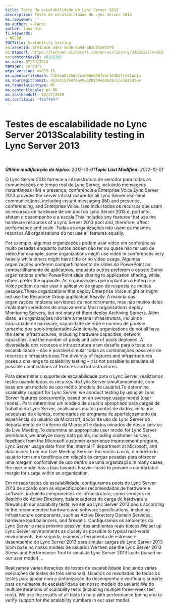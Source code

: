 ```yaml
---
title: Teste de escalabilidade do Lync Server 2013
description: Teste de escalabilidade do Lync Server 2013.
ms.reviewer: ''
ms.author: v-lanac
author: lanachin
f1.keywords:
- NOCSH
TOCTitle: Scalability testing
ms:assetid: bf41bac6-d4ec-4de6-9a44-a82d01a87279
ms:mtpsurl: https://technet.microsoft.com/en-us/library/JJ205226(v=OCS.15)
ms:contentKeyID: 48185289
ms.date: 07/23/2014
manager: serdars
mtps_version: v=OCS.15
ms.openlocfilehash: 73b4ab8726de7ea068ed60fedf104b01fe91ac1b
ms.sourcegitcommit: d42a21b194f4a45e828188e04b25c1ce28a5d1ae
ms.translationtype: MT
ms.contentlocale: pt-BR
ms.lasthandoff: 10/17/2020
ms.locfileid: "48574847"
---
```

# <a name="scalability-testing-in-lync-server-2013"></a><span data-ttu-id="08958-103">Testes de escalabilidade no Lync Server 2013</span><span class="sxs-lookup"><span data-stu-id="08958-103">Scalability testing in Lync Server 2013</span></span>

<div data-xmlns="http://www.w3.org/1999/xhtml">

<div class="topic" data-xmlns="http://www.w3.org/1999/xhtml" data-msxsl="urn:schemas-microsoft-com:xslt" data-cs="https://msdn.microsoft.com/">

<div data-asp="https://msdn2.microsoft.com/asp">



</div>

<div id="mainSection">

<div id="mainBody">

<span> </span>

<span data-ttu-id="08958-104">_**Última modificação do tópico:** 2012-10-01_</span><span class="sxs-lookup"><span data-stu-id="08958-104">_**Topic Last Modified:** 2012-10-01_</span></span>

<span data-ttu-id="08958-105">O Lync Server 2013 fornece a infraestrutura de servidor para todas as comunicações em tempo real do Lync Server, incluindo mensagens instantâneas (IM) e presença, conferência e Enterprise Voice.</span><span class="sxs-lookup"><span data-stu-id="08958-105">Lync Server 2013 provides the server infrastructure for all Lync Server real-time communications, including instant messaging (IM) and presence, conferencing, and Enterprise Voice.</span></span> <span data-ttu-id="08958-106">Isso inclui todos os recursos que usam os recursos de hardware de um pool do Lync Server 2013 e, portanto, afetam o desempenho e a escala.</span><span class="sxs-lookup"><span data-stu-id="08958-106">This includes any features that use the hardware resources of a Lync Server 2013 pool and, therefore, affect performance and scale.</span></span> <span data-ttu-id="08958-107">Todas as organizações não usam os mesmos recursos.</span><span class="sxs-lookup"><span data-stu-id="08958-107">All organizations do not use all features equally.</span></span>

<span data-ttu-id="08958-108">Por exemplo, algumas organizações podem usar vídeo em conferências muito pesadas enquanto outros podem não ter ou quase não ter uso de vídeo.</span><span class="sxs-lookup"><span data-stu-id="08958-108">For example, some organizations might use video in conferences very heavily while others might have little or no video usage.</span></span> <span data-ttu-id="08958-109">Algumas organizações preferem compartilhamento de slides do PowerPoint ao compartilhamento de aplicativos, enquanto outros preferem o oposto.</span><span class="sxs-lookup"><span data-stu-id="08958-109">Some organizations prefer PowerPoint slide sharing to application sharing, while others prefer the opposite.</span></span> <span data-ttu-id="08958-110">As organizações que implantam o Enterprise Voice podem ou não usar o aplicativo de grupo de resposta de muitas pessoas.</span><span class="sxs-lookup"><span data-stu-id="08958-110">Those organizations that deploy Enterprise Voice might or might not use the Response Group application heavily.</span></span> <span data-ttu-id="08958-111">A maioria das organizações implanta servidores de monitoramento, mas não muitos deles implantam servidores de arquivamento.</span><span class="sxs-lookup"><span data-stu-id="08958-111">Most organizations deploy Monitoring Servers, but not many of them deploy Archiving Servers.</span></span> <span data-ttu-id="08958-112">Além disso, as organizações não têm a mesma infraestrutura, incluindo capacidade de hardware, capacidade de rede e número de pools e tamanho dos pools implantados.</span><span class="sxs-lookup"><span data-stu-id="08958-112">Additionally, organizations do not all have the same infrastructures, including hardware capacities, network capacities, and the number of pools and size of pools deployed.</span></span> <span data-ttu-id="08958-113">A diversidade dos recursos e infraestrutura é um desafio para o teste de escalabilidade – não é possível simular todas as combinações possíveis de recursos e infraestruturas.</span><span class="sxs-lookup"><span data-stu-id="08958-113">The diversity of features and infrastructures poses a challenge to scalability testing – it is not possible to simulate all possible combinations of features and infrastructures.</span></span>

<span data-ttu-id="08958-114">Para determinar o suporte de escalabilidade para o Lync Server, realizamos testes usando todos os recursos do Lync Server simultaneamente, com base em um modelo de uso médio (modelo de usuário).</span><span class="sxs-lookup"><span data-stu-id="08958-114">To determine scalability support for Lync Server, we conduct testing by using all Lync Server features concurrently, based on an average usage model (user model).</span></span> <span data-ttu-id="08958-115">Para determinar um modelo de usuário apropriado para cargas de trabalho do Lync Server, analisamos muitos pontos de dados, incluindo pesquisas de clientes, comentários do programa de aperfeiçoamento da experiência do usuário da Microsoft, dados de uso do Lync Server do departamento de ti interno da Microsoft e dados minados de nosso serviço do Live Meeting.</span><span class="sxs-lookup"><span data-stu-id="08958-115">To determine an appropriate user model for Lync Server workloads, we analyze many data points, including customer surveys, feedback from the Microsoft customer experience improvement program, Lync Server usage data from the internal IT department at Microsoft, and data mined from our Live Meeting Service.</span></span> <span data-ttu-id="08958-116">Em vários casos, o modelo do usuário tem uma tendência em relação às cargas pesadas para oferecer uma margem confortável de uso dentro de uma organização.</span><span class="sxs-lookup"><span data-stu-id="08958-116">In many cases, the user model has a bias towards heavier loads to provide a comfortable margin for usage within an organization.</span></span>

<span data-ttu-id="08958-117">Em nossos testes de escalabilidade, configuramos pools do Lync Server 2013 de acordo com as especificações recomendadas de hardware e software, incluindo componentes de infraestrutura, como serviços de domínio do Active Directory, balanceadores de carga de hardware e firewalls.</span><span class="sxs-lookup"><span data-stu-id="08958-117">In our scalability tests, we set up Lync Server 2013 pools according to the recommended hardware and software specifications, including infrastructure components, such as Active Directory Domain Services, hardware load balancers, and firewalls.</span></span> <span data-ttu-id="08958-118">Configuramos os ambientes do Lync Server o mais próximo possível dos ambientes reais típicos.</span><span class="sxs-lookup"><span data-stu-id="08958-118">We set up Lync Server environments as closely as possible to typical real-world environments.</span></span> <span data-ttu-id="08958-119">Em seguida, usamos a ferramenta de estresse e desempenho do Lync Server 2013 para simular cargas do Lync Server 2013 (com base no nosso modelo de usuário).</span><span class="sxs-lookup"><span data-stu-id="08958-119">We then use the Lync Server 2013 Stress and Performance Tool to simulate Lync Server 2013 loads (based on our user model).</span></span> <span data-ttu-id="08958-120">.</span><span class="sxs-lookup"><span data-stu-id="08958-120">.</span></span>

<span data-ttu-id="08958-p105">Realizamos várias iterações de testes de escalabilidade (incluindo várias execuções de testes de três semanas). Usamos os resultados de todos os testes para ajudar com a sintonização do desempenho e verificar o suporte para os números de escalabilidade em nosso modelo do usuário.</span><span class="sxs-lookup"><span data-stu-id="08958-p105">We do multiple iterations of scalability tests (including multiple three-week test runs). We use the results of all tests to help with performance tuning and to verify support for the scalability numbers in our user model.</span></span>

</div>

<span> </span>

</div>

</div>

</div>

